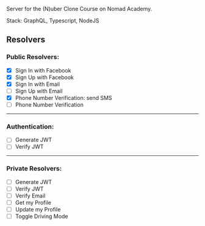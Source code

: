 Server for the (N)uber Clone Course on Nomad Academy.

Stack: GraphQL, Typescript, NodeJS

## Resolvers

### Public Resolvers:

- [x] Sign In with Facebook
- [x] Sign Up with Facebook
- [x] Sign In with Email
- [ ] Sign Up with Email
- [x] Phone Number Verification: send SMS
- [ ] Phone Number Verification

---

### Authentication:

- [ ] Generate JWT
- [ ] Verify JWT

---

### Private Resolvers:

- [ ] Generate JWT
- [ ] Verify JWT
- [ ] Verify Email
- [ ] Get my Profile
- [ ] Update my Profile
- [ ] Toggle Driving Mode
